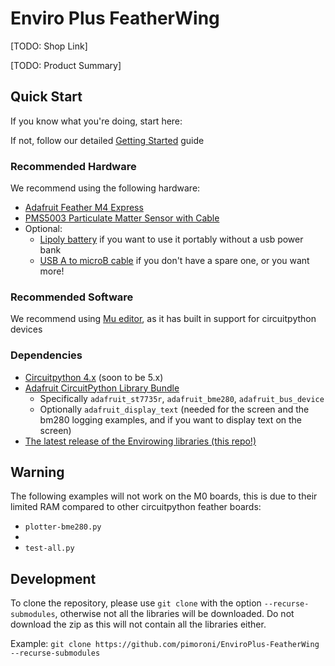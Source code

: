# Enviro Plus FeatherWing

[TODO: Shop Link]

[TODO: Product Summary]

## Quick Start
If you know what you're doing, start here:

If not, follow our detailed [Getting Started](../../blob/master/REFERENCE.md) guide

### Recommended Hardware

We recommend using the following hardware:
* [Adafruit Feather M4 Express](https://shop.pimoroni.com/products/adafruit-feather-m4-express-featuring-atsamd51-atsamd51-cortex-m4)
* [PMS5003 Particulate Matter Sensor with Cable](https://shop.pimoroni.com/products/pms5003-particulate-matter-sensor-with-cable)
* Optional:
  * [Lipoly battery](https://shop.pimoroni.com/products/lipo-battery-pack) if you want to use it portably without a usb power bank
  * [USB A to microB cable](https://shop.pimoroni.com/products/usb-a-to-microb-cable-black) if you don't have a spare one, or you want more!

### Recommended Software

We recommend using [Mu editor](https://codewith.mu/), as it has built in support for circuitpython devices


### Dependencies

* [Circuitpython 4.x](https://circuitpython.org/downloads) (soon to be 5.x)
* [Adafruit CircuitPython Library Bundle](https://circuitpython.org/libraries)
    * Specifically `adafruit_st7735r`, `adafruit_bme280`, `adafruit_bus_device`
    * Optionally `adafruit_display_text` (needed for the screen and the bm280 logging examples, and if you want to display text on the screen)
* [The latest release of the Envirowing libraries (this repo!)](../../releases)

## Warning
The following examples will not work on the M0 boards, this is due to their limited RAM compared to other circuitpython feather boards:
* `plotter-bme280.py`
* 
* `test-all.py`

## Development
To clone the repository, please use `git clone` with the option `--recurse-submodules`, otherwise not all the libraries will be downloaded. Do not download the zip as this will not contain all the libraries either.

Example: `git clone https://github.com/pimoroni/EnviroPlus-FeatherWing --recurse-submodules`
